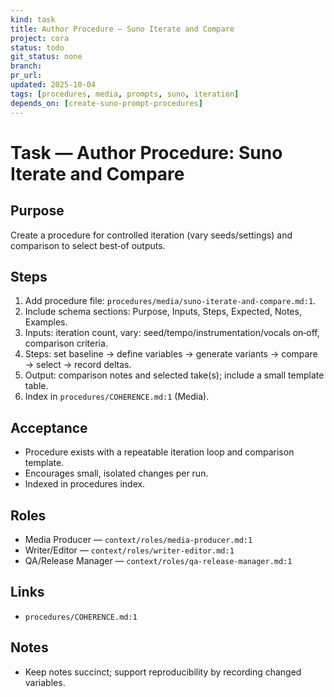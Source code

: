 ```yaml
---
kind: task
title: Author Procedure — Suno Iterate and Compare
project: cora
status: todo
git_status: none
branch: 
pr_url: 
updated: 2025-10-04
tags: [procedures, media, prompts, suno, iteration]
depends_on: [create-suno-prompt-procedures]
---
```


# Task — Author Procedure: Suno Iterate and Compare

## Purpose
Create a procedure for controlled iteration (vary seeds/settings) and comparison to select best‑of outputs.

## Steps
1) Add procedure file: `procedures/media/suno-iterate-and-compare.md:1`.
2) Include schema sections: Purpose, Inputs, Steps, Expected, Notes, Examples.
3) Inputs: iteration count, vary: seed/tempo/instrumentation/vocals on‑off, comparison criteria.
4) Steps: set baseline → define variables → generate variants → compare → select → record deltas.
5) Output: comparison notes and selected take(s); include a small template table.
6) Index in `procedures/COHERENCE.md:1` (Media).

## Acceptance
- Procedure exists with a repeatable iteration loop and comparison template.
- Encourages small, isolated changes per run.
- Indexed in procedures index.

## Roles
- Media Producer — `context/roles/media-producer.md:1`
- Writer/Editor — `context/roles/writer-editor.md:1`
- QA/Release Manager — `context/roles/qa-release-manager.md:1`

## Links
- `procedures/COHERENCE.md:1`

## Notes
- Keep notes succinct; support reproducibility by recording changed variables.

